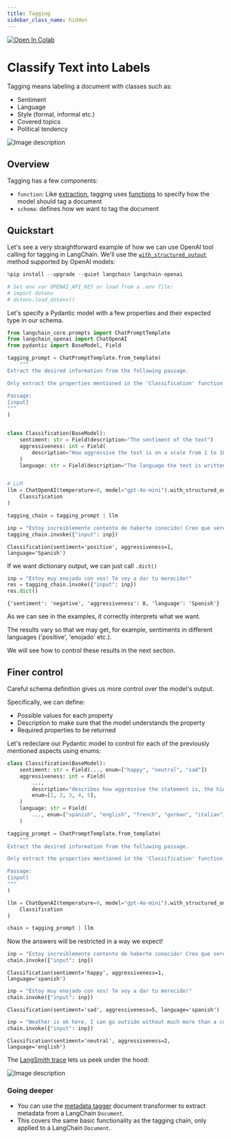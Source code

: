 ```yaml
---
title: Tagging
sidebar_class_name: hidden
---
```

[![Open In Colab](https://colab.research.google.com/assets/colab-badge.svg)](https://colab.research.google.com/github/langchain-ai/langchain/blob/master/docs/docs/use_cases/tagging.ipynb)

# Classify Text into Labels

Tagging means labeling a document with classes such as:

- Sentiment
- Language
- Style (formal, informal etc.)
- Covered topics
- Political tendency

![Image description](../../static/img/tagging.png)

## Overview

Tagging has a few components:

* `function`: Like [extraction](/docs/tutorials/extraction), tagging uses [functions](https://openai.com/blog/function-calling-and-other-api-updates) to specify how the model should tag a document
* `schema`: defines how we want to tag the document

## Quickstart

Let's see a very straightforward example of how we can use OpenAI tool calling for tagging in LangChain. We'll use the [`with_structured_output`](/docs/how_to/structured_output) method supported by OpenAI models:


```python
%pip install --upgrade --quiet langchain langchain-openai

# Set env var OPENAI_API_KEY or load from a .env file:
# import dotenv
# dotenv.load_dotenv()
```

Let's specify a Pydantic model with a few properties and their expected type in our schema.


```python
from langchain_core.prompts import ChatPromptTemplate
from langchain_openai import ChatOpenAI
from pydantic import BaseModel, Field

tagging_prompt = ChatPromptTemplate.from_template(
    """
Extract the desired information from the following passage.

Only extract the properties mentioned in the 'Classification' function.

Passage:
{input}
"""
)


class Classification(BaseModel):
    sentiment: str = Field(description="The sentiment of the text")
    aggressiveness: int = Field(
        description="How aggressive the text is on a scale from 1 to 10"
    )
    language: str = Field(description="The language the text is written in")


# LLM
llm = ChatOpenAI(temperature=0, model="gpt-4o-mini").with_structured_output(
    Classification
)

tagging_chain = tagging_prompt | llm
```


```python
inp = "Estoy increiblemente contento de haberte conocido! Creo que seremos muy buenos amigos!"
tagging_chain.invoke({"input": inp})
```




    Classification(sentiment='positive', aggressiveness=1, language='Spanish')



If we want dictionary output, we can just call `.dict()`


```python
inp = "Estoy muy enojado con vos! Te voy a dar tu merecido!"
res = tagging_chain.invoke({"input": inp})
res.dict()
```




    {'sentiment': 'negative', 'aggressiveness': 8, 'language': 'Spanish'}



As we can see in the examples, it correctly interprets what we want.

The results vary so that we may get, for example, sentiments in different languages ('positive', 'enojado' etc.).

We will see how to control these results in the next section.

## Finer control

Careful schema definition gives us more control over the model's output. 

Specifically, we can define:

- Possible values for each property
- Description to make sure that the model understands the property
- Required properties to be returned

Let's redeclare our Pydantic model to control for each of the previously mentioned aspects using enums:


```python
class Classification(BaseModel):
    sentiment: str = Field(..., enum=["happy", "neutral", "sad"])
    aggressiveness: int = Field(
        ...,
        description="describes how aggressive the statement is, the higher the number the more aggressive",
        enum=[1, 2, 3, 4, 5],
    )
    language: str = Field(
        ..., enum=["spanish", "english", "french", "german", "italian"]
    )
```


```python
tagging_prompt = ChatPromptTemplate.from_template(
    """
Extract the desired information from the following passage.

Only extract the properties mentioned in the 'Classification' function.

Passage:
{input}
"""
)

llm = ChatOpenAI(temperature=0, model="gpt-4o-mini").with_structured_output(
    Classification
)

chain = tagging_prompt | llm
```

Now the answers will be restricted in a way we expect!


```python
inp = "Estoy increiblemente contento de haberte conocido! Creo que seremos muy buenos amigos!"
chain.invoke({"input": inp})
```




    Classification(sentiment='happy', aggressiveness=1, language='spanish')




```python
inp = "Estoy muy enojado con vos! Te voy a dar tu merecido!"
chain.invoke({"input": inp})
```




    Classification(sentiment='sad', aggressiveness=5, language='spanish')




```python
inp = "Weather is ok here, I can go outside without much more than a coat"
chain.invoke({"input": inp})
```




    Classification(sentiment='neutral', aggressiveness=2, language='english')



The [LangSmith trace](https://smith.langchain.com/public/38294e04-33d8-4c5a-ae92-c2fe68be8332/r) lets us peek under the hood:

![Image description](../../static/img/tagging_trace.png)

### Going deeper

* You can use the [metadata tagger](/docs/integrations/document_transformers/openai_metadata_tagger) document transformer to extract metadata from a LangChain `Document`. 
* This covers the same basic functionality as the tagging chain, only applied to a LangChain `Document`.

